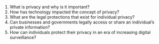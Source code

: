 1. What is privacy and why is it important?
2. How has technology impacted the concept of privacy?
3. What are the legal protections that exist for individual privacy?
4. Can businesses and governments legally access or share an individual’s private information?
5. How can individuals protect their privacy in an era of increasing digital surveillance?
